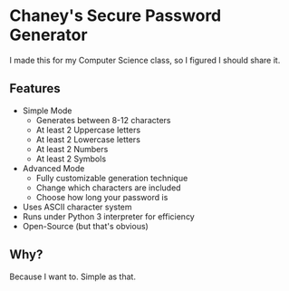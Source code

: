 # Chaney's Secure Password Generator
I made this for my Computer Science class, so I figured I should share it.
## Features

 - Simple Mode
   - Generates between 8-12 characters
   - At least 2 Uppercase letters
   - At least 2 Lowercase letters
   - At least 2 Numbers
   - At least 2 Symbols
 - Advanced Mode
   - Fully customizable generation technique
   - Change which characters are included
   - Choose how long your password is
 - Uses ASCII character system
 - Runs under Python 3 interpreter for efficiency
 - Open-Source (but that's obvious)

## Why?
Because I want to. Simple as that.